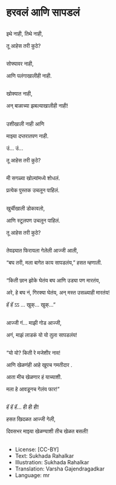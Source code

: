 # हरवलं आणि सापडलं

##
इथे नाही, तिथे नाही, 

तू आहेस तरी कुठे? 

##
सोफ्यावर नाही, 

आणि पलंगाखालीही नाही. 

##
खोक्यात नाही, 

अन् बाळाच्या झबल्याखालीही नाही! 

##
उशीखाली नाही आणि 

माझ्या दप्तरातपण नाही. 

उं... उं... 

तू आहेस तरी कुठे? 

##
मी सगळ्या खोल्यांमध्ये शोधलं. 

प्रत्येक पुस्तक उचलून पाहिलं. 

##
खुर्चीखाली डोकावलो, 

आणि स्टूलपण उचलून पाहिलं. 

तू आहेस तरी कुठे? 

##
तेवढ्यात फिरायला गेलेली आज्जी आली, 

“बघ तरी, मला बागेत काय सापडलंय,” हसत म्हणाली. 

##
“किती छान झोके घेतंय बघ आणि उड्या पण मारतंय, 

अरे, हे बघ नं, गिरक्या घेतंय, अन् मस्त उसळ्याही मारतंय! 

हॅ हॅ ऽऽ ...  खुक्... खुक्...” 

##
आज्जी गं... माझी गोड आज्जी, 

अगं, माझं लाडकं यो यो तुला सापडलंय! 

##
“यो यो? किती रे मजेशीर नाव! 

आणि खेळणंही आहे खूपच गमतीदार .

आता मीच खेळणार हं याच्याशी. 

मला हे आवडूनच गेलंय फार!” 

##
हॅ हॅ हॅ... ही ही ही! 

हसत खिदळत आज्जी गेली, 

दिवसभर माझ्या खेळण्याशी तीच खेळत बसली! 

##
* License: [CC-BY]
* Text: Sukhada Rahalkar
* Illustration: Sukhada Rahalkar
* Translation: Varsha Gajendragadkar
* Language: mr
